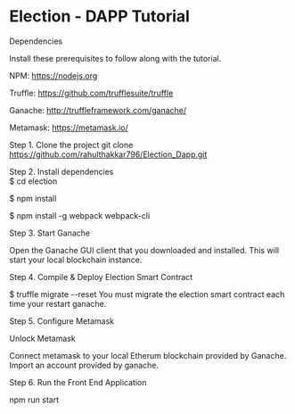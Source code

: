 
# Election - DAPP Tutorial

Dependencies

Install these prerequisites to follow along with the tutorial.

NPM: https://nodejs.org 

Truffle: https://github.com/trufflesuite/truffle  

Ganache: http://truffleframework.com/ganache/ 

Metamask: https://metamask.io/




Step 1. Clone the project
git clone https://github.com/rahulthakkar796/Election_Dapp.git

Step 2. Install dependencies  
$ cd election 

$ npm install 

$ npm install -g webpack webpack-cli  

Step 3. Start Ganache   

Open the Ganache GUI client that you downloaded and installed. This will start your local blockchain instance.

Step 4. Compile & Deploy Election Smart Contract  

$ truffle migrate --reset You must migrate the election smart contract each time your restart ganache.

Step 5. Configure Metamask  


Unlock Metamask 

Connect metamask to your local Etherum blockchain provided by Ganache.
Import an account provided by ganache.

Step 6. Run the Front End Application   

npm run start
```
